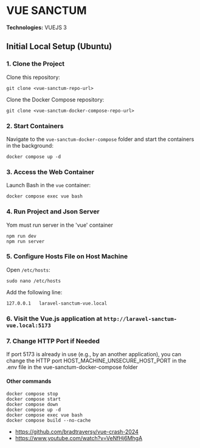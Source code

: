 # VUE SANCTUM

**Technologies:** VUEJS 3

## Initial Local Setup (Ubuntu)

### 1. Clone the Project

Clone this repository:

```
git clone <vue-sanctum-repo-url>
```

Clone the Docker Compose repository:

```
git clone <vue-sanctum-docker-compose-repo-url>
```

### 2. Start Containers

Navigate to the `vue-sanctum-docker-compose` folder and start the containers in the background:

```
docker compose up -d
```

### 3. Access the Web Container

Launch Bash in the `vue` container:

```
docker compose exec vue bash
```

### 4. Run Project and Json Server

Yom must run server in the 'vue' container
```
npm run dev
npm run server
```

### 5. Configure Hosts File on Host Machine

Open `/etc/hosts`:

```
sudo nano /etc/hosts
```

Add the following line:
```
127.0.0.1   laravel-sanctum-vue.local
```

### 6. Visit the Vue.js application at `http://laravel-sanctum-vue.local:5173`

### 7. Change HTTP Port if Needed

If port 5173 is already in use (e.g., by an another application), you can change the HTTP port
HOST_MACHINE_UNSECURE_HOST_PORT in the .env file in the vue-sanctum-docker-compose folder

#### Other commands
```
docker compose stop
docker compose start
docker compose down
docker compose up -d
docker compose exec vue bash
docker compose build --no-cache
```

- https://github.com/bradtraversy/vue-crash-2024
- https://www.youtube.com/watch?v=VeNfHj6MhgA